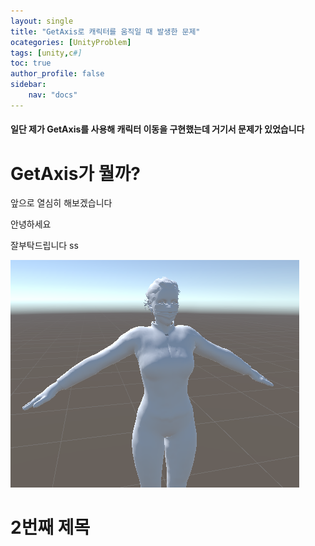 ```yaml
---
layout: single
title: "GetAxis로 캐릭터를 움직일 때 발생한 문제"
ocategories: [UnityProblem]
tags: [unity,c#]
toc: true
author_profile: false
sidebar:
    nav: "docs"
---
```



<h4>일단 제가 GetAxis를 사용해 캐릭터 이동을 구현했는데 거기서 문제가 있었습니다</h4>


# GetAxis가 뭘까?
앞으로 열심히 해보겠습니다

안녕하세요

잘부탁드립니다  ss

![woman](../images/2022-11-17-first/woman-1669197353470-5.png)

# 2번째 제목


